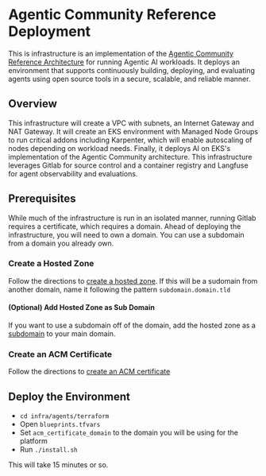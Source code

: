 # Agentic Community Reference Deployment

This is infrastructure is an implementation of
the [Agentic Community Reference Architecture](https://github.com/agentic-community/wg-operations/pull/1) for running
Agentic AI workloads. It deploys an environment that supports continuously building, deploying, and evaluating agents
using open source tools in a secure, scalable, and reliable manner.

## Overview

This infrastructure will create a VPC with subnets, an Internet Gateway and NAT Gateway. It will create an EKS
environment with Managed Node Groups to run critical addons including Karpenter, which will enable autoscaling of nodes
depending on workload needs. Finally, it deploys AI on EKS's implementation of the Agentic Community architecture. This
infrastructure leverages Gitlab for source control and a container registry and Langfuse for agent observability and
evaluations.

## Prerequisites

While much of the infrastructure is run in an isolated manner, running Gitlab requires a certificate, which requires a
domain. Ahead of deploying the infrastructure, you will need to own a domain. You can use a subdomain from a domain you
already own.

### Create a Hosted Zone

Follow the directions
to [create a hosted zone](https://docs.aws.amazon.com/Route53/latest/DeveloperGuide/CreatingHostedZone.html). If this
will be a sudomain from another domain, name it following the pattern `subdomain.domain.tld`

#### (Optional) Add Hosted Zone as Sub Domain

If you want to use a subdomain off of the domain, add the hosted zone as
a [subdomain](https://docs.aws.amazon.com/Route53/latest/DeveloperGuide/CreatingNewSubdomain.html) to your main domain.

### Create an ACM Certificate

Follow the directions to [create an ACM certificate](https://docs.aws.amazon.com/res/latest/ug/acm-certificate.html)

## Deploy the Environment

- `cd infra/agents/terraform`
- Open `blueprints.tfvars`
- Set `acm_certificate_domain` to the domain you will be using for the platform
- Run `./install.sh`

This will take 15 minutes or so.
